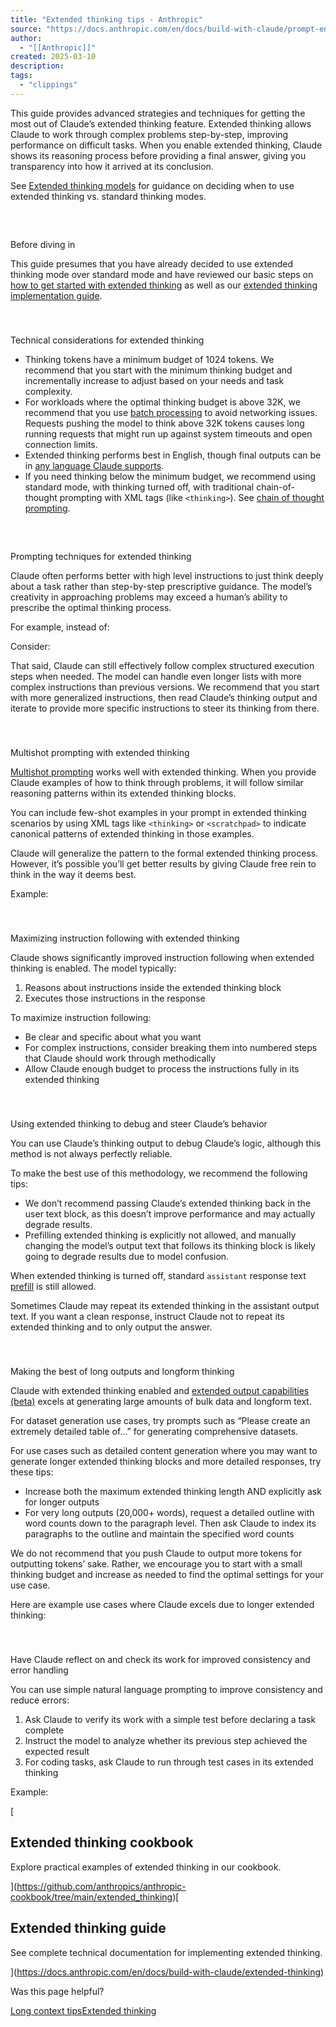```yaml
---
title: "Extended thinking tips - Anthropic"
source: "https://docs.anthropic.com/en/docs/build-with-claude/prompt-engineering/extended-thinking-tips"
author:
  - "[[Anthropic]]"
created: 2025-03-10
description:
tags:
  - "clippings"
---
```

This guide provides advanced strategies and techniques for getting the most out of Claude’s extended thinking feature. Extended thinking allows Claude to work through complex problems step-by-step, improving performance on difficult tasks. When you enable extended thinking, Claude shows its reasoning process before providing a final answer, giving you transparency into how it arrived at its conclusion.

See [Extended thinking models](https://docs.anthropic.com/en/docs/about-claude/models/extended-thinking-models) for guidance on deciding when to use extended thinking vs. standard thinking modes.

## 

[​](https://docs.anthropic.com/en/docs/build-with-claude/prompt-engineering/#before-diving-in)

Before diving in

This guide presumes that you have already decided to use extended thinking mode over standard mode and have reviewed our basic steps on [how to get started with extended thinking](https://docs.anthropic.com/en/docs/about-claude/models/extended-thinking-models#getting-started-with-claude-3-7-sonnet) as well as our [extended thinking implementation guide](https://docs.anthropic.com/en/docs/build-with-claude/extended-thinking).

### 

[​](https://docs.anthropic.com/en/docs/build-with-claude/prompt-engineering/#technical-considerations-for-extended-thinking)

Technical considerations for extended thinking

- Thinking tokens have a minimum budget of 1024 tokens. We recommend that you start with the minimum thinking budget and incrementally increase to adjust based on your needs and task complexity.
- For workloads where the optimal thinking budget is above 32K, we recommend that you use [batch processing](https://docs.anthropic.com/en/docs/build-with-claude/batch-processing) to avoid networking issues. Requests pushing the model to think above 32K tokens causes long running requests that might run up against system timeouts and open connection limits.
- Extended thinking performs best in English, though final outputs can be in [any language Claude supports](https://docs.anthropic.com/en/docs/build-with-claude/multilingual-support).
- If you need thinking below the minimum budget, we recommend using standard mode, with thinking turned off, with traditional chain-of-thought prompting with XML tags (like `<thinking>`). See [chain of thought prompting](https://docs.anthropic.com/en/docs/build-with-claude/prompt-engineering/chain-of-thought).

## 

[​](https://docs.anthropic.com/en/docs/build-with-claude/prompt-engineering/#prompting-techniques-for-extended-thinking)

Prompting techniques for extended thinking

Claude often performs better with high level instructions to just think deeply about a task rather than step-by-step prescriptive guidance. The model’s creativity in approaching problems may exceed a human’s ability to prescribe the optimal thinking process.

For example, instead of:

Consider:

That said, Claude can still effectively follow complex structured execution steps when needed. The model can handle even longer lists with more complex instructions than previous versions. We recommend that you start with more generalized instructions, then read Claude’s thinking output and iterate to provide more specific instructions to steer its thinking from there.

### 

[​](https://docs.anthropic.com/en/docs/build-with-claude/prompt-engineering/#multishot-prompting-with-extended-thinking)

Multishot prompting with extended thinking

[Multishot prompting](https://docs.anthropic.com/en/docs/build-with-claude/prompt-engineering/multishot-prompting) works well with extended thinking. When you provide Claude examples of how to think through problems, it will follow similar reasoning patterns within its extended thinking blocks.

You can include few-shot examples in your prompt in extended thinking scenarios by using XML tags like `<thinking>` or `<scratchpad>` to indicate canonical patterns of extended thinking in those examples.

Claude will generalize the pattern to the formal extended thinking process. However, it’s possible you’ll get better results by giving Claude free rein to think in the way it deems best.

Example:

### 

[​](https://docs.anthropic.com/en/docs/build-with-claude/prompt-engineering/#maximizing-instruction-following-with-extended-thinking)

Maximizing instruction following with extended thinking

Claude shows significantly improved instruction following when extended thinking is enabled. The model typically:

1. Reasons about instructions inside the extended thinking block
2. Executes those instructions in the response

To maximize instruction following:

- Be clear and specific about what you want
- For complex instructions, consider breaking them into numbered steps that Claude should work through methodically
- Allow Claude enough budget to process the instructions fully in its extended thinking

### 

[​](https://docs.anthropic.com/en/docs/build-with-claude/prompt-engineering/#using-extended-thinking-to-debug-and-steer-claudes-behavior)

Using extended thinking to debug and steer Claude’s behavior

You can use Claude’s thinking output to debug Claude’s logic, although this method is not always perfectly reliable.

To make the best use of this methodology, we recommend the following tips:

- We don’t recommend passing Claude’s extended thinking back in the user text block, as this doesn’t improve performance and may actually degrade results.
- Prefilling extended thinking is explicitly not allowed, and manually changing the model’s output text that follows its thinking block is likely going to degrade results due to model confusion.

When extended thinking is turned off, standard `assistant` response text [prefill](https://docs.anthropic.com/en/docs/build-with-claude/prompt-engineering/prefill-claudes-response) is still allowed.

Sometimes Claude may repeat its extended thinking in the assistant output text. If you want a clean response, instruct Claude not to repeat its extended thinking and to only output the answer.

### 

[​](https://docs.anthropic.com/en/docs/build-with-claude/prompt-engineering/#making-the-best-of-long-outputs-and-longform-thinking)

Making the best of long outputs and longform thinking

Claude with extended thinking enabled and [extended output capabilities (beta)](https://docs.anthropic.com/en/docs/about-claude/models/extended-thinking-models#extended-output-capabilities-beta) excels at generating large amounts of bulk data and longform text.

For dataset generation use cases, try prompts such as “Please create an extremely detailed table of…” for generating comprehensive datasets.

For use cases such as detailed content generation where you may want to generate longer extended thinking blocks and more detailed responses, try these tips:

- Increase both the maximum extended thinking length AND explicitly ask for longer outputs
- For very long outputs (20,000+ words), request a detailed outline with word counts down to the paragraph level. Then ask Claude to index its paragraphs to the outline and maintain the specified word counts

We do not recommend that you push Claude to output more tokens for outputting tokens’ sake. Rather, we encourage you to start with a small thinking budget and increase as needed to find the optimal settings for your use case.

Here are example use cases where Claude excels due to longer extended thinking:

### 

[​](https://docs.anthropic.com/en/docs/build-with-claude/prompt-engineering/#have-claude-reflect-on-and-check-its-work-for-improved-consistency-and-error-handling)

Have Claude reflect on and check its work for improved consistency and error handling

You can use simple natural language prompting to improve consistency and reduce errors:

1. Ask Claude to verify its work with a simple test before declaring a task complete
2. Instruct the model to analyze whether its previous step achieved the expected result
3. For coding tasks, ask Claude to run through test cases in its extended thinking

Example:

[

## Extended thinking cookbook

Explore practical examples of extended thinking in our cookbook.

](https://github.com/anthropics/anthropic-cookbook/tree/main/extended_thinking)[

## Extended thinking guide

See complete technical documentation for implementing extended thinking.

](https://docs.anthropic.com/en/docs/build-with-claude/extended-thinking)

Was this page helpful?

[Long context tips](https://docs.anthropic.com/en/docs/build-with-claude/prompt-engineering/long-context-tips)[Extended thinking](https://docs.anthropic.com/en/docs/build-with-claude/extended-thinking)